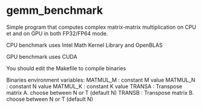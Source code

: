 # gemm_benchmark

Simple program that computes complex matrix-matrix multiplication on CPU et and on GPU in both FP32/FP64 mode.

CPU benchmark uses Intel Math Kernel Library and OpenBLAS

GPU benchmark uses CUDA

You should edit the Makefile to compile binaries


Binaries environment variables:
MATMUL_M : constant M value
MATMUL_N : constant N value
MATMUL_K : constant K value
TRANSA   : Transpose matrix A. choose between N or T (default N)
TRANSB   : Transpose matrix B. choose between N or T (default N)